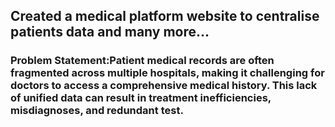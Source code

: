 <h2> Created a medical platform website to centralise patients data and many more...

<h3> Problem Statement:Patient medical records are often fragmented across multiple hospitals, making it challenging for doctors to access a comprehensive medical history. This lack of unified data can result in treatment inefficiencies, misdiagnoses, and redundant test.